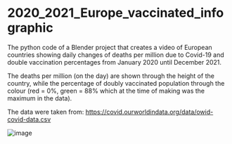 # 2020_2021_Europe_vaccinated_infographic

The python code of a Blender project that creates a video of European countries showing daily changes of deaths per million due to Covid-19 and double vaccination percentages from January 2020 until December 2021.


The deaths per million (on the day) are shown through the height of the country, while the percentage of doubly vaccinated population through the colour (red = 0%, green = 88% which at the time of making was the maximum in the data).


The data were taken from:
https://covid.ourworldindata.org/data/owid-covid-data.csv



![image](https://user-images.githubusercontent.com/12892531/146226165-da20bae0-748f-4f98-b27a-101e448bb416.png)


